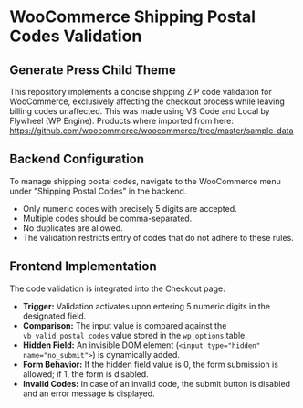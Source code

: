 # WooCommerce Shipping Postal Codes Validation

## Generate Press Child Theme

This repository implements a concise shipping ZIP code validation for WooCommerce, exclusively affecting the checkout process while leaving billing codes unaffected. This was made using VS Code and Local by Flywheel (WP Engine). Products where imported from here: https://github.com/woocommerce/woocommerce/tree/master/sample-data

## Backend Configuration

To manage shipping postal codes, navigate to the WooCommerce menu under "Shipping Postal Codes" in the backend.

- Only numeric codes with precisely 5 digits are accepted.
- Multiple codes should be comma-separated.
- No duplicates are allowed.
- The validation restricts entry of codes that do not adhere to these rules.

## Frontend Implementation

The code validation is integrated into the Checkout page:

- **Trigger:** Validation activates upon entering 5 numeric digits in the designated field.
- **Comparison:** The input value is compared against the `vb_valid_postal_codes` value stored in the `wp_options` table.
- **Hidden Field:** An invisible DOM element (`<input type="hidden" name="no_submit">`) is dynamically added.
- **Form Behavior:** If the hidden field value is 0, the form submission is allowed; if 1, the form is disabled.
- **Invalid Codes:** In case of an invalid code, the submit button is disabled and an error message is displayed.
